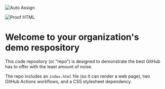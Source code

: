![Auto Assign](https://github.com/THYDUX-COIN/demo-repository/actions/workflows/auto-assign.yml/badge.svg)

![Proof HTML](https://github.com/THYDUX-COIN/demo-repository/actions/workflows/proof-html.yml/badge.svg)

# Welcome to your organization's demo respository
This code repository (or "repo") is designed to demonstrate the best GitHub has to offer with the least amount of noise.

The repo includes an `index.html` file (so it can render a web page), two GitHub Actions workflows, and a CSS stylesheet dependency.
